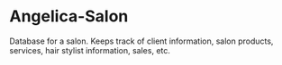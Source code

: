 # Angelica-Salon
Database for a salon. Keeps track of client information, salon products, services, hair stylist information, sales, etc.
